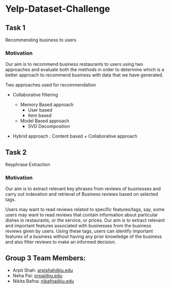 # Yelp-Dataset-Challenge

## Task 1
Recommending business to users

### Motivation

Our aim is to recommend business restaurants to users using two approaches and evaluate both the methods in order to determine which is a better approach to recommend business with data that we have generated.

Two approaches used for recommendation
* Collaborative filtering
	* Memory Based approach
		* User based
		* Item based
	* Model Based approach
		* SVD Decomposition

* Hybrid approach : Content based + Collaborative approach


## Task 2
Keyphrase Extraction

### Motivation 

Our aim is to extract relevant key phrases from reviews of businesses and carry out indexation and retrieval of Business reviews based on selected tags.

Users may want to read reviews related to specific features/tags, say, some users may want to read reviews that contain information about particular dishes in restaurants, or the service, or prices. Our aim is to extract relevant and important features associated with businesses from the business reviews given by users. Using these tags, users can identify important features of a business without having any prior knowledge of the business and also filter reviews to make an informed decision.


## Group 3 Team Members:
* Arpit Shah: arpishah@iu.edu
* Neha Pai: nrpai@iu.edu
* Nikita Bafna: nibafna@iu.edu